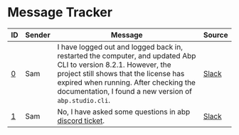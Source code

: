 # Message Tracker

|ID|Sender|Message|Source|
|-|-|-|-|
|[0]|Sam|I have logged out and logged back in, restarted the computer, and updated Abp CLI to version 8.2.1. However, the project still shows that the license has expired when running. After checking the documentation, I found a new version of `abp.studio.cli`.|[Slack](https://smart-surgery-tek.slack.com/archives/C06MG9CDTGU/p1723085393664359)|
|[1]|Sam|No, I have asked some questions  in abp [discord ticket](https://discord.com/channels/951497912645476422/1270940687554056263).|[Slack](https://discordapp.com/channels/951497912645476422/951497912645476425/1270438367292690525)|


[0]: msg-00000.md
[1]: msg-00001.md